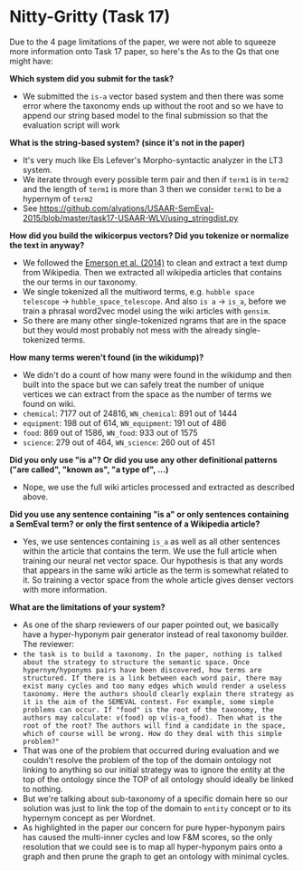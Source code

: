 
Nitty-Gritty (Task 17)
=====
Due to the 4 page limitations of the paper, we were not able to squeeze more information onto Task 17 paper, so here's the As to the Qs that one might have:

**Which system did you submit for the task?**
- We submitted the `is-a` vector based system and then there was some error where the taxonomy ends up without the root and so we have to append our string based model to the final submission so that the evaluation script will work

**What is the string-based system? (since it's not in the paper)**
- It's very much like Els Lefever's Morpho-syntactic analyzer in the LT3 system. 
- We iterate through every possible term pair and then if `term1` is in `term2` and the length of `term1` is more than 3 then we consider `term1` to be a hypernym of `term2`
- See https://github.com/alvations/USAAR-SemEval-2015/blob/master/task17-USAAR-WLV/using_stringdist.py

**How did you build the wikicorpus vectors? Did you tokenize or normalize the text in anyway?**
- We followed the [Emerson et al. (2014)](https://github.com/alvations/SeedLing) to clean and extract a text dump from Wikipedia. Then we extracted all wikipedia articles that contains the our terms in our taxonomy. 
- We single tokenized all the multiword terms, e.g. `hubble space telescope` -> `hubble_space_telescope`. And also `is a` -> `is_a`, before we train a phrasal word2vec model using the wiki articles with `gensim`. 
- So there are many other single-tokenized ngrams that are in the space but they would most probably not mess with the already single-tokenized terms. 

**How many terms weren't found (in the wikidump)?**
- We didn't do a count of how many were found in the wikidump and then built into the space but we can safely treat the number of unique vertices we can extract from the space as the number of terms we found on wiki. 
 - `chemical`: 7177 out of 24816, `WN_chemical`: 891 out of 1444
 - `equipment`: 198 out of 614, `WN_equipment`: 191 out of 486
 - `food`: 869 out of 1586, `WN_food`: 933 out of 1575
 - `science`: 279 out of 464, `WN_science`: 260 out of 451

**Did you only use "is a"? Or did you use any other definitional patterns ("are called", "known as", "a type of", ...)**
- Nope, we use the full wiki articles processed and extracted as described above.

**Did you use any sentence containing "is a" or only sentences containing a SemEval term? or only the first sentence of a Wikipedia article?**
- Yes, we use sentences containing `is_a` as well as all other sentences within the article that contains the term. We use the full article when training our neural net vector space. Our hypothesis is that any words that appears in the same wiki article as the term is somewhat related to it. So training a vector space from the whole article gives denser vectors with more information.

**What are the limitations of your system?**
- As one of the sharp reviewers of our paper pointed out, we basically have a hyper-hyponym pair generator instead of real taxonomy builder. The reviewer:
 - `the task is to build a taxonomy. In the paper, nothing is talked about the strategy to structure the semantic space. Once hypernym/hyponyms pairs have been discovered, how terms are structured. If there is a link between each word pair, there may exist many cycles and too many edges which would render a useless taxonomy. Here the authors should clearly explain there strategy as it is the aim of the SEMEVAL contest. For example, some simple problems can occur. If "food" is the root of the taxonomy, the authors may calculate: v(food) op v(is-a_food). Then what is the root of the root? The authors will find a candidate in the space, which of course will be wrong. How do they deal with this simple problem?"`
- That was one of the problem that occurred during evaluation and we couldn't resolve the problem of the top of the domain ontology not linking to anything so our initial strategy was to ignore the entity at the top of the ontology since the TOP of all ontology should ideally be linked to nothing.
- But we're talking about sub-taxonomy of a specific domain here so our solution was just to link the top of the domain to `entity` concept or to its hypernym concept as per Wordnet.
- As highlighted in the paper our concern for pure hyper-hyponym pairs has caused the multi-inner cycles and low F&M scores, so the only resolution that we could see is to map all hyper-hyponym pairs onto a graph and then prune the graph to get an ontology with minimal cycles. 
 

